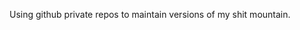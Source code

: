 Using github private repos to maintain versions of my shit mountain.

<!---
daiwt/daiwt is a ✨ special ✨ repository because its `README.md` (this file) appears on your GitHub profile.
You can click the Preview link to take a look at your changes.
--->
